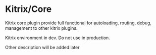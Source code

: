 # Kitrix/Core
Kitrix core plugin provide full functional for autoloading, routing, debug, management to other kitrix plugins.

Kitrix environment in dev.
Do not use in production.

Other description will be added later
